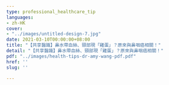 ```yaml
---
type: professional_healthcare_tip
languages:
- zh-HK
cover:
- "../images/untitled-design-7.jpg"
date: 2021-03-10T00:00:00+08:00
title: "【共享醫識】鼻水帶血絲、頸部現「雞蛋」？原來與鼻咽癌相關！"
detail: "【共享醫識】鼻水帶血絲、頸部現「雞蛋」？原來與鼻咽癌相關！"
pdf: "../images/health-tips-dr-amy-wang-pdf.pdf"
href: ''
slug: ''

---
```

